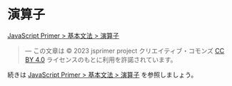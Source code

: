 # 演算子

<a href="https://jsprimer.net/basic/operator/" target="_blank" rel="noreferrer">JavaScript Primer > 基本文法 > 演算子</a>

> ― この文章は © 2023 jsprimer project クリエイティブ・コモンズ [CC BY 4.0](https://github.com/asciidwango/js-primer/blob/master/LICENSE-CC-BY) ライセンスのもとに利用を許諾されています。

続きは <a href="https://jsprimer.net/basic/operator/" target="_blank" rel="noreferrer">JavaScript Primer > 基本文法 > 演算子</a> を参照しましょう。
